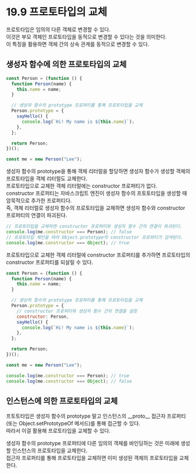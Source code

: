 # 19.9 프로토타입의 교체

프로토타입은 임의의 다른 객체로 변경할 수 있다.  
이것은 부모 객체인 프로토타입을 동적으로 변경할 수 있다는 것을 의미한다.  
이 특징을 활용하면 객체 간의 상속 관계를 동적으로 변경할 수 있다.

## 생성자 함수에 의한 프로토타입의 교체

```js
const Person = (function () {
  function Person(name) {
    this.name = name;
  }

  // 생상자 함수의 prototype 프로퍼티를 통해 프로토타입을 교체
  Person.prototype = {
    sayHello() {
      console.log(`Hi! My name is ${this.name}`);
    },
  };

  return Person;
})();

const me = new Person("Lee");
```

생성자 함수의 prototype을 통해 객체 리터럴을 할당하면 생성자 함수가 생성할 객체의 프로토타입을 객체 리터럴도 교체한다.  
프로토타입으로 교체한 객체 리터럴에는 constructor 프로퍼티가 없다.  
constructor 프로퍼티는 자바스크립트 엔진이 생성자 함수의 프토토타입을 생성할 때 암묵적으로 추가한 프로퍼티다.  
즉, 객체 리터럴로 생성자 함수의 프로토타입을 교체하면 생성자 함수와 constructor 프로퍼티의 연결이 파괴된다.

```js
// 프로토타입을 교체하면 constructor 프로퍼티와 생성자 함수 간의 연결이 파괴된다.
console.log(me.constructor === Person); // false
// 프로토타입 체인을 따라 Object.prototype의 constructor 프로퍼티가 검색된다.
console.log(me.constructor === Object); // true
```

프로토타입으로 교체한 객체 리터럴에 constructor 프로퍼티를 추가하면 프로토타입의 constructor 프로퍼티를 되살릴 수 있다.

```js
const Person = (function () {
  function Person(name) {
    this.name = name;
  }

  // 생상자 함수의 prototype 프로퍼티를 통해 프로토타입을 교체
  Person.prototype = {
    // constructor 프로퍼티와 생성자 함수 간의 연결을 설정
    constructor: Person,
    sayHello() {
      console.log(`Hi! My name is ${this.name}`);
    },
  };

  return Person;
})();

const me = new Person("Lee");

console.log(me.constructor === Person); // true
console.log(me.constructor === Object); // false
```

## 인스턴스에 의한 프로토타입의 교체

프토토타입은 생성자 함수의 prototype 말고 인스턴스의 \_\_proto\_\_ 접근자 프로퍼티(또는 Object.setPrototypeOf 메서드)를 통해 접근할 수 있다.  
따라서 이걸 활용해 프로토타입을 교체할 수 있다.

생성자 함수의 prototype 프로퍼티에 다른 임의의 객체를 바인딩하는 것은 미래에 생성할 인스턴스의 프로토타입을 교체한다.  
접근자 프로퍼티를 통해 프로토타입을 교체하면 이미 생성된 객체의 프로토타입을 교체한다.
